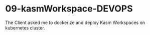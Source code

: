 # 09-kasmWorkspace-DEVOPS
The Client asked me to dockerize and deploy Kasm Workspaces on kubernetes cluster.

